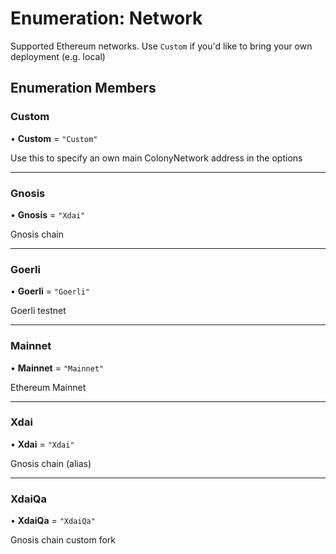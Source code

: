 # Enumeration: Network

Supported Ethereum networks. Use `Custom` if you'd like to bring your own deployment (e.g. local)

## Enumeration Members

### Custom

• **Custom** = ``"Custom"``

Use this to specify an own main ColonyNetwork address in the options

___

### Gnosis

• **Gnosis** = ``"Xdai"``

Gnosis chain

___

### Goerli

• **Goerli** = ``"Goerli"``

Goerli testnet

___

### Mainnet

• **Mainnet** = ``"Mainnet"``

Ethereum Mainnet

___

### Xdai

• **Xdai** = ``"Xdai"``

Gnosis chain (alias)

___

### XdaiQa

• **XdaiQa** = ``"XdaiQa"``

Gnosis chain custom fork
